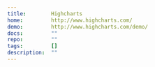```yaml
---
title:        Highcharts
home:         http://www.highcharts.com/
demo:         http://www.highcharts.com/demo/
docs:         ""
repo:         ""
tags:         []
description:  ""
---
```


